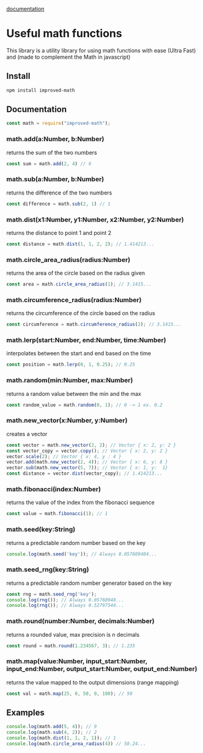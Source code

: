 [documentation](https://zerotixdev.github.io/improved-math/)
# Useful math functions
This library is a utility library for using math functions with ease (Ultra Fast) and (made to complement the Math in javascript)
## Install
```bash
npm install improved-math
```
## Documentation
```js
const math = require("improved-math");
```
### math.add(a:Number, b:Number)
returns the sum of the two numbers
```js
const sum = math.add(2, 4) // 6
```
### math.sub(a:Number, b:Number)
returns the difference of the two numbers
```js
const difference = math.sub(2, 1) // 1
```
### math.dist(x1:Number, y1:Number, x2:Number, y2:Number)
returns the distance to point 1 and point 2
```js
const distance = math.dist(1, 1, 2, 2); // 1.414213...
```
### math.circle_area_radius(radius:Number)
returns the area of the circle based on the radius given
```js
const area = math.circle_area_radius(1); // 3.1415...
```
### math.circumference_radius(radius:Number)
returns the circumference of the circle based on the radius
```js
const circumference = math.circumference_radius(2); // 3.1415...
```
### math.lerp(start:Number, end:Number, time:Number)
interpolates between the start and end based on the time
```js
const position = math.lerp(0, 1, 0.25); // 0.25
```
### math.random(min:Number, max:Number)
returns a random value between the min and the max
```js
const random_value = math.random(0, 1); // 0 -> 1 ex. 0.2
```
### math.new_vector(x:Number, y:Number)
creates a vector
```js
const vector = math.new_vector(2, 2); // Vector { x: 2, y: 2 }
const vector_copy = vector.copy(); // Vector { x: 2, y: 2 }
vector.scale(2); // Vector { x: 4, y : 4 }
vector.add(math.new_vector(2, 4)); // Vector { x: 6, y: 8 }
vector.sub(math.new_vector(5, 7)); // Vector { x: 1, y:  1}
const distance = vector.dist(vector_copy); // 1.414213...
```
### math.fibonacci(index:Number)
returns the value of the index from the fibonacci sequence
```js
const value = math.fibonacci(1); // 1
```
### math.seed(key:String)
returns a predictable random number based on the key
```js
console.log(math.seed('key')); // Always 0.057609484...
```
### math.seed_rng(key:String)
returns a predictable random number generator based on the key
```js
const rng = math.seed_rng('key');
console.log(rng()); // Always 0.05760948...
console.log(rng()); // Always 0.52797544...
```
### math.round(number:Number, decimals:Number)
returns a rounded value, max precision is n decimals
```js
const round = math.round(1.234567, 3); // 1.235
```
### math.map(value:Number, input_start:Number, input_end:Number, output_start:Number, output_end:Number)
returns the value mapped to the output dimensions (range mapping)
```js
const val = math.map(25, 0, 50, 0, 100); // 50
```
## Examples
```js
console.log(math.add(5, 4)); // 9
console.log(math.sub(4, 2)); // 2
console.log(math.dist(1, 1, 2, 1)); // 1
console.log(math.circle_area_radius(4)) // 50.24...
```